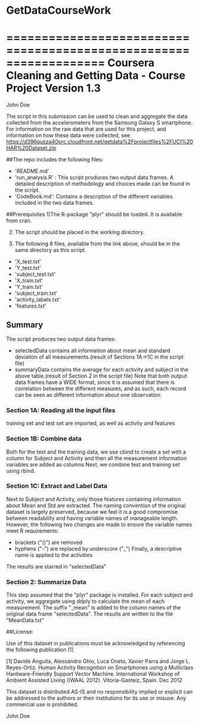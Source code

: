 # GetDataCourseWork
==================================================================
Coursera Cleaning and Getting Data - Course Project
Version 1.3
==================================================================
John Doe

The script in this submission can be used to clean and aggregate the data collected from the accelerometers from the Samsung Galaxy S smartphone.
For information on the raw data that are used for this project, and information on how these data were collected, see https://d396qusza40orc.cloudfront.net/getdata%2Fprojectfiles%2FUCI%20HAR%20Dataset.zip 

##The repo includes the following files:


* 'README.md'
* 'run_analysis.R' : This script produces two output data frames. A detailed description of methodology and choices made can be found in the script.
* 'CodeBook.md': Contains a description of the different variables included in the two data frames.

##Prerequisites
1)The R-package "plyr" should be loaded. It is available from cran.

2) The script should be placed in the working directory.

3) The following 8 files, available from the link above, should be in the same directory as this script.

* 'X_test.txt'
* 'Y_test.txt'
* 'subject_test.txt'
* 'X_train.txt'
* 'Y_train.txt'
* 'subject_train.txt'
* 'activity_labels.txt'
* 'features.txt'

## Summary
The script produces two output data frames:
* selectedData contains all information about mean and standard deviation of all measurements.(result of Sections 1A->1C in the script file)
* summaryData contains the average for each activity and subject in the above table.(result of Section 2 in the script file)
Note that both output data frames have a WIDE format, since it is assumed that there is correlation between the different measures, and as such, each record can be seen as different information about one observation.

### Section 1A: Reading all the input files
training set and test set are imported, as well as activity and features

### Section 1B: Combine data
Both for the test and the training data, we use cbind to create a set with a column for Subject and Activity and then all the measurement information variables are added as columns
Next, we combine test and training set using rbind.

### Section 1C: Extract and Label Data
Next to Subject and Activity, only those features containing information about Mean and Std are extracted.
The naming convention of the original dataset is largely preserved, because we feel it is a good compromise between readability and having variable names of manageable length. However, the following two changes are made to ensure the variable names meet R requirements:
- brackets ("()") are removed
- hyphens ("-") are replaced by underscore ("_")
Finally, a descriptive name is applied to the activities

The results are starred in "selectedData"

### Section 2: Summarize Data
This step assumed that the "plyr" package is installed.
For each subject and activity, we aggregate using ddply to calculate the mean of each measurement. 
The suffix "_mean" is added to the column names of the original data frame "selectedData".
The results are written to the file "MeanData.txt"

##License:

Use of this dataset in publications must be acknowledged by referencing the following publication [1] 

[1] Davide Anguita, Alessandro Ghio, Luca Oneto, Xavier Parra and Jorge L. Reyes-Ortiz. Human Activity Recognition on Smartphones using a Multiclass Hardware-Friendly Support Vector Machine. International Workshop of Ambient Assisted Living (IWAAL 2012). Vitoria-Gasteiz, Spain. Dec 2012

This dataset is distributed AS-IS and no responsibility implied or explicit can be addressed to the authors or their institutions for its use or misuse. Any commercial use is prohibited.

John Doe